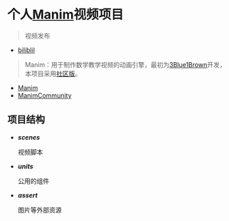 # 个人[Manim](https://docs.manim.community/en/stable/index.html)视频项目

>视频发布
- [biliblil](https://space.bilibili.com/289813724)

>Manim：用于制作数学教学视频的动画引擎，最初为[3Blue1Brown](https://www.3blue1brown.com/)开发，本项目采用[社区版](https://docs.manim.community/en/stable/index.html)。
- [Manim](https://github.com/3b1b/manim)
- [ManimCommunity](https://github.com/ManimCommunity/manim)


## 项目结构

- ***scenes***

	视频脚本
- ***units***
	
	公用的组件

- ***assert***

	图片等外部资源
